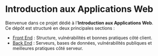 # Introduction aux Applications Web

Bienvenue dans ce projet dédié à l'**Introduction aux Applications Web**.  
Ce dépôt est structuré en deux principales sections :
- [Front End](./Front-End.md) : Structure, vulnérabilités et bonnes pratiques côté client.
- [Back End](./Back-End.md) : Serveurs, bases de données, vulnérabilités publiques et meilleures pratiques côté serveur.

